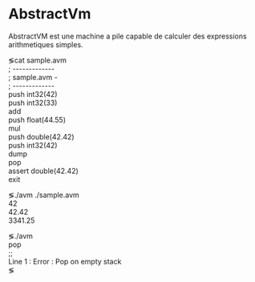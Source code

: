 # AbstractVm

AbstractVM est une machine a pile capable de calculer des expressions arithmetiques simples. 

&lg;cat sample.avm<br/>
; -------------<br/>
; sample.avm -<br/>
; -------------<br/>
push int32(42)<br/>
push int32(33)<br/>
add<br/>
push float(44.55)<br/>
mul<br/>
push double(42.42)<br/>
push int32(42)<br/>
dump<br/>
pop<br/>
assert double(42.42)<br/>
exit<br/>

&lg;./avm ./sample.avm<br/>
42<br/>
42.42<br/>
3341.25<br/>

&lg;./avm<br/>
pop<br/>
;;<br/>
Line 1 : Error : Pop on empty stack<br/>
&lg;<br/>
